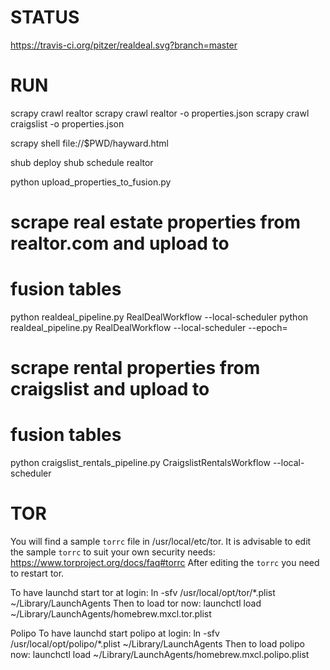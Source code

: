 STATUS
=======

https://travis-ci.org/pitzer/realdeal.svg?branch=master

RUN
=======

scrapy crawl realtor
scrapy crawl realtor -o properties.json
scrapy crawl craigslist -o properties.json

scrapy shell file://$PWD/hayward.html
 
shub deploy
shub schedule realtor
 
python upload_properties_to_fusion.py

# scrape real estate properties from realtor.com and upload to 
# fusion tables
python realdeal_pipeline.py RealDealWorkflow --local-scheduler
python realdeal_pipeline.py RealDealWorkflow --local-scheduler --epoch=

# scrape rental properties from craigslist and upload to 
# fusion tables
python craigslist_rentals_pipeline.py CraigslistRentalsWorkflow --local-scheduler

TOR
===

You will find a sample `torrc` file in /usr/local/etc/tor.
It is advisable to edit the sample `torrc` to suit
your own security needs:
  https://www.torproject.org/docs/faq#torrc
After editing the `torrc` you need to restart tor.

To have launchd start tor at login:
  ln -sfv /usr/local/opt/tor/*.plist ~/Library/LaunchAgents
Then to load tor now:
  launchctl load ~/Library/LaunchAgents/homebrew.mxcl.tor.plist
  
  Polipo
To have launchd start polipo at login:
  ln -sfv /usr/local/opt/polipo/*.plist ~/Library/LaunchAgents
Then to load polipo now:
  launchctl load ~/Library/LaunchAgents/homebrew.mxcl.polipo.plist
  
  

 